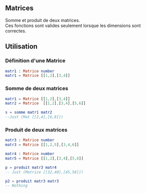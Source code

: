 ## Matrices

Somme et produit de deux matrices.   
Ces fonctions sont valides seulement lorsque les dimensions sont correctes.   

## Utilisation

### Définition d'une Matrice

```elm
matr1 : Matrice number
matr1 = Matrice [[1,2],[3,4]]
```

### Somme de deux matrices

```elm 
matr1 = Matrice [[1,2],[3,4]]
matr2 = Matrice  [[1,2],[3,4],[5,6]]

s = somme matr1 matr2
--Just (Mat [[2,4],[6,8]])
```


### Produit de deux matrices


```elm
matr3 : Matrice number
matr3 = Matrice [[1,2,5],[3,4,6]]

matr4 : Matrice number
matr5 = Matrice [[1,2],[3,4],[5,6]]

p = produit matr3 matr4 
-- Just (Matrice [[32,40],[45,58]])

p2 = produit matr3 matr3
-- Nothing
```
